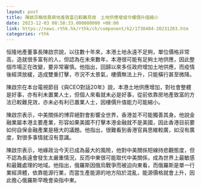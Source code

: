 ```yaml
---
layout: post
title: 陳啟宗稱依靠房地產致富已較難見效　土地供應增或令樓價升值縮小
date: 2023-12-03 08:58:33.000000000 +08:00
link: https://news.rthk.hk/rthk/ch/component/k2/1730484-20231203.htm
categories: rthk
---
```


恒隆地產董事長陳啟宗說，以往數十年來，本港土地永遠不足夠，單位價格非常高，造就很多富有的人，但認為在未來數年，本港很可能有足夠土地供應，因此整個市場正在改變，要非常審慎。他指出，回歸以來多任政府增加土地供應，而疫情後經濟放緩，造成雙重打擊，市況不太景氣，樓價無法上升，只能橫行甚至微降。

陳啟宗在本台電視節目《與CEO對話20年》說，本港土地供應增加，對社會整體是好事，亦有利未置業人士，但個人來看就未必是好事，從前依靠房地產致富的方法已較難見效，亦未必有利已置業人士，因樓價升值能力可能縮小。

陳啟宗表示，中美關係的博弈絕對會影響全世界，香港並不可能獨善其身。他說金融業屬本港主要產業，形容如果美國不打擊本港金融就不是美國，因此香港目前要如何自保金融產業是極大的議題。他指出，很難看到香港官員思維較廣，如沒有廣度，對很多事情就沒有意識。

陳啟宗表示，地緣政治今天已成為最大的風險，他對中美關係短線持悲觀態度，但不認為長遠會發生太嚴重情況，反而中東很可能取代中美關係，成為世界上最敏感和最難處理的地域。他指出，俄羅斯因俄烏戰爭而被迫向東看，而俄羅斯是單一行業經濟體，依靠能源行業，而當生產能源的地方陷於混亂，能源價格就會上升，因此擔心俄羅斯早晚會染指中東。
